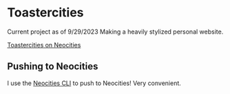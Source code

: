 # Toastercities

Current project as of 9/29/2023
Making a heavily stylized personal website.

[Toastercities on Neocities](https://toasterbrains.neocities.org/)

## Pushing to Neocities
I use the [Neocities CLI](https://neocities.org/cli) to push to Neocities! Very convenient. 

